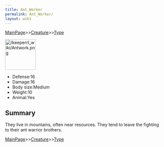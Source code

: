 ```yaml
---
title: Ant_Worker
permalink: Ant_Worker/
layout: wiki
---
```


[MainPage](/keeperrl_wiki/ "wikilink")>>[Creature](/keeperrl_wiki/Creature_Guide "wikilink")>>[Type](/keeperrl_wiki/Type "wikilink")

<img src="/keeperrl_wiki/Antwork.png" title="/keeperrl_wiki/Antwork.png" alt="/keeperrl_wiki/Antwork.png" width="100" />

-   Defense:16
-   Damage:16
-   Body size:Medium
-   Weight:10
-   Animal:Yes

Summary
-------

They live in mountains, often near resources. They tend to leave the
fighting to their ant warrior brothers.

[MainPage](/keeperrl_wiki/ "wikilink")>>[Creature](/keeperrl_wiki/Creature_Guide "wikilink")>>[Type](/keeperrl_wiki/Type "wikilink")

